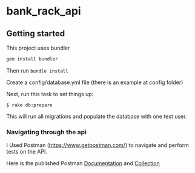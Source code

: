 # bank_rack_api

## Getting started

This project uses bundler

```ruby
gem install bundler
```
Then run `bundle install`

Create a config/database.yml file (there is an example at config folder)

Next, run this task to set things up:

```console
$ rake db:prepare
```

This will run all migrations and populate the database with one test user.

### Navigating through the api

I Used Postman (https://www.getpostman.com/) to navigate and perform tests on the API.

Here is the published Postman [Documentation](https://documenter.getpostman.com/view/630023/bank-rack/6taZ4tG) and [Collection](https://www.getpostman.com/collections/a50aab55b0d7e4196500)